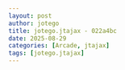 ```yaml
---
layout: post
author: jotego
title: jotego.jtajax - 022a4bc
date: 2025-08-29
categories: [Arcade, jtajax]
tags: [jotego.jtajax]
---
```


